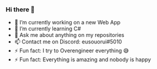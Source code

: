 ### Hi there 👋


- 🔭 I’m currently working on a new Web App
- 🌱 I’m currently learning C#
- 💬 Ask me about anything on my repositories
- 📫 Contact me on Discord: eusouorui#5010 
- ⚡ Fun fact: I try to Overengineer everything 😅
- ⚡ Fun fact: Everything is amazing and nobody is happy
